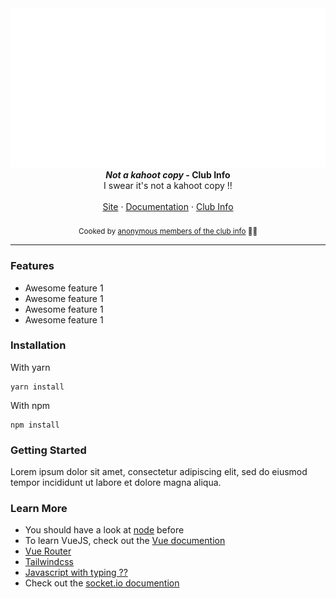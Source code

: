 <div align="center">
	<a  href="https://github.com/ClubInfoINSAT/quizz">
		<img  src="https://raw.githubusercontent.com/ClubInfoInsaT/quizz/main/meta/logo-battle-royale-culture-g.png" width="600px" />
	</a>
</div>

<div align="center">
	<strong><i>Not a kahoot copy</i> - Club Info</strong>
</div>

<div align="center">I swear it's not a kahoot copy !!</div>
<br />
<div align="center">
  <a href="#">Site</a>
  <span> · </span>
  <a href="#">Documentation</a>
  <span> · </span>
  <a href="https://etud.insa-toulouse.fr/clubinfo/">Club Info</a>
</div>

<br />
<div align="center">
  <sub>Cooked by <a href="#">anonymous members of the club info</a> 👨‍🍳</sub>
</div>

---

### Features

- Awesome feature 1
- Awesome feature 1
- Awesome feature 1
- Awesome feature 1

### Installation

With  yarn

```console
yarn install
```

With npm

```console
npm install
```

### Getting Started

Lorem ipsum dolor sit amet, consectetur adipiscing elit, sed do eiusmod tempor incididunt ut labore et dolore magna aliqua.

### Learn More

- You should have a look at [node](https://nodejs.org/en/) before
- To learn VueJS, check out the [Vue documention](https://vuejs.org/guide/introduction.html)
- [Vue Router](https://router.vuejs.org/)
- [Tailwindcss](https://tailwindcss.com/)
- [Javascript with typing ??](https://www.typescriptlang.org/)
- Check out the [socket.io documention](https://socket.io/docs/v4/)
